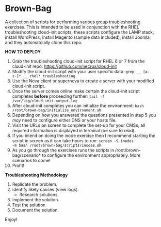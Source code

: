 # Brown-Bag
A collection of scripts for performing various group troubleshooting exercises. This is intended to be used in conjunction with the RHEL troubleshooting cloud-init scripts; these scripts configure the LAMP stack, install WordPress, install Magento (sample data included), install Joomla, and they automatcially clone this repo.

**HOW TO DEPLOY**

1. Grab the troubleshooting cloud-init script for RHEL 6 or 7 from the cloud-init repo: https://github.com/necrux/cloud-init
2. Modify the cloud-init script with your user specific data: <code>grep __ [a-z-]* __ rhel*_troubleshooting</code>
3. Use the Nova client or supernova to create a server with your modified cloud-init script.
4. Once the server comes online make certain the cloud-init script completes **before** proceeding further: <code>tail -f /var/log/cloud-init-output.log</code> 
5. After cloud-init completes you can initialize the environment: <code>bash /root/brown-bag/initialize_environment.sh</code>
6. Depending on how you answered the questions presented in step 5 you *may* need to configure either DNS or your hosts file.
7. Visit the URLs on screen to complete the set-up for your CMSs; all required information is displayed in terminal (be sure to read).
8. If you intend on doing the inode exercise then I recommend starting the script in screen as it can take hours to run: <code>screen -S inodes -m bash /root/brown-bag/scripts/inodes.sh</code>
9. As you go through the exercises runs the scripts in /root/brown-bag/scenario* to configure the environment appropriately. More scenarios to come!
10. Profit!


**Troubleshooting Methodology**

1. Replicate the problem.
2. Identify likely causes (view logs).
   * Research solutions.
3. Implement the solution.
4. Test the solution.
5. Document the solution.

Enjoy!
